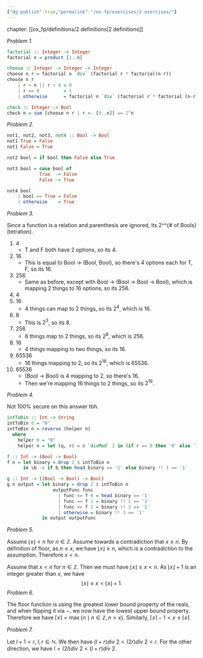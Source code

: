 ```yaml
---
{"dg-publish":true,"permalink":"/ox-fp/exercises/2-exercises/"}
---
```


chapter: [[ox_fp/definitions/2 definitions\|2 definitions]]

*Problem 1.*

```haskell
factorial :: Integer -> Integer
factorial n = product [1..n]

choose :: Integer -> Integer -> Integer
choose n r = factorial n `div` (factorial r * factorial(n-r))
choose n r
    | r > n || r < 0 = 0
    | r == 0         = 1
	| otherwise      = factorial n `div` (factorial r * factorial (n-r))

check :: Integer -> Bool
check n = sum [choose n r | r <- [0..n]] == 2^n
```

*Problem 2.*

```haskell
not1, not2, not3, not4 :: Bool -> Bool
not1 True = False
not1 False = True

not2 bool = if bool then False else True

not3 bool = case bool of
            True  -> False
            False -> True

not4 bool
    | bool == True = False
    | otherwise    = True
```

*Problem 3.*

Since a function is a relation and parenthesis are ignored, its 2^^{# of Bools} (tetration). 

1. 4
	- T and F both have 2 options, so its 4.
2. 16
	- This is equal to Bool -> (Bool, Bool), so there's 4 options each for T, F, so its 16.
3. 256
	- Same as before, except with Bool -> (Bool -> Bool -> Bool), which is mapping 2 things to 16 options, so its 256.
4. 4
5. 16
	- 4 things can map to 2 things, so its $2^4$, which is 16.
6. 8
	- This is $2^3$, so its 8.
7. 256
	- 8 things map to 2 things, so its $2^8,$ which is 256.
8. 16
	- 4 things mapping to two things, so its 16.
9. 65536
	- 16 things mapping to 2, so its $2^{16},$ which is 65536. 
10. 65536
	-  (Bool -> Bool) is 4 mapping to 2, so there's 16.
	- Then we're mapping 16 things to 2 things, so its $2^{16}.$

*Problem 4.*

Not 100% secure on this answer tbh.

```haskell
intToBin :: Int -> String
intToBin 0 = "0"
intToBin n = reverse (helper n)
  where
    helper 0 = "0"
    helper n = let (q, r) = n `divMod` 2 in (if r == 0 then '0' else '1') : helper q

f :: Int -> (Bool -> Bool)
f n = let binary = drop 2 $ intToBin n
      in \b -> if b then head binary == '1' else binary !! 1 == '1'

g :: Int -> ((Bool -> Bool) -> Bool)
g n output = let binary = drop 2 $ intToBin n
                 outputFunc func
                   | func == f 0 = head binary == '1'
                   | func == f 1 = binary !! 1 == '1'
                   | func == f 2 = binary !! 2 == '1'
                   | otherwise = binary !! 3 == '1'
             in output outputFunc
```

*Problem 5.*

Assume $\lfloor x \rfloor < n$ for $n \in \mathbb{Z}.$ Assume towards a contradiction that $x \geq n.$ By definition of floor, as $n \leq x$, we have $\lfloor x \rfloor \geq n,$ which is a contradiction to the assumption. Therefore $x < n.$

Assume that $x < n$ for $n \in \mathbb{Z}.$ Then we must have $\lfloor x \rfloor \leq x < n$. As $\lfloor x \rfloor + 1$ is an integer greater than $x$, we have $$\lfloor x \rfloor \leq x < \lfloor x \rfloor + 1.$$
*Problem 6.*

The floor function is using the greatest lower bound property of the reals, and when flipping it via $-$, we now have the lowest upper bound property. Therefore we have $\lceil x \rceil = \max \{n \mid n \in \mathbb{Z}, n > x \}.$ Similarly, $\lceil x \rceil - 1 < x \leq \lceil x \rceil .$

*Problem 7.*

Let $l + 1 < r$, $l, r \in \mathbb{N}.$ We then have $(l + r) div\ 2 < (2r) div\ 2 < r.$ For the other direction, we have $l = (2l)div\ 2 < (l + r)div \ 2.$ 